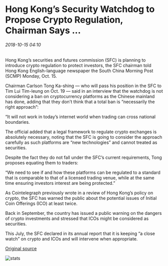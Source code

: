 # Hong Kong’s Security Watchdog to Propose Crypto Regulation, Chairman Says ...

###### 2018-10-15 04:10

Hong Kong’s securities and futures commission (SFC) is planning to introduce crypto regulation to protect investors, the SFC chairman told Hong Kong English-language newspaper the South China Morning Post (SCMP) Monday, Oct. 15.

Chairman Carlson Tong Ka-shing — who will pass his position in the SFC to Tim Lui Tim-leung on Oct. 19 — said in an interview that the watchdog is not considering a ban on cryptocurrency platforms as the Chinese mainland has done, adding that they don’t think that a total ban is “necessarily the right approach”:

“It will not work in today’s internet world when trading can cross national boundaries.

The official added that a legal framework to regulate crypto exchanges is absolutely necessary, noting that the SFC is going to consider the approach carefully as such platforms are “new technologies” and cannot treated as securities.

Despite the fact they do not fall under the SFC’s current requirements, Tong proposes equating them to traders:

“We need to see if and how these platforms can be regulated to a standard that is comparable to that of a licensed trading venue, while at the same time ensuring investors interest are being protected.”

As Cointelegraph previously wrote in a review of Hong Kong’s policy on crypto, the SFC has warned the public about the potential issues of Initial Coin Offerings (ICO) at least twice.

Back in September, the country has issued a public warning on the dangers of crypto investments and stressed that ICOs might be considered as securities.

This July, the SFC declared in its annual report that it is keeping “a close watch” on crypto and ICOs and will intervene when appropriate.

[Original source](https://cointelegraph.com/news/hong-kongs-security-watchdog-to-propose-crypto-regulation-chairman-says)

![stats](https://c.statcounter.com/11760860/0/a89fa40b/1/ "stats")
